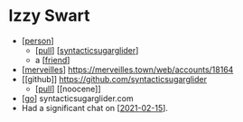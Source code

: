 # Izzy Swart

- [[person]]
  - [[pull]] [[syntacticsugarglider]]
  - a [[friend]]
- [[merveilles]] https://merveilles.town/web/accounts/18164
- [[github]] https://github.com/syntacticsugarglider
  - [[pull]] [[noocene]]
- [[go]] syntacticsugarglider.com
- Had a significant chat on [[2021-02-15]].




[//begin]: # "Autogenerated link references for markdown compatibility"
[person]: person "Person"
[pull]: pull "Pull"
[syntacticsugarglider]: syntacticsugarglider "Syntacticsugarglider"
[friend]: friend "Friend"
[merveilles]: merveilles "Merveilles"
[go]: go "Go"
[2021-02-15]: journal/2021-02-15 "2021-02-15"
[//end]: # "Autogenerated link references"